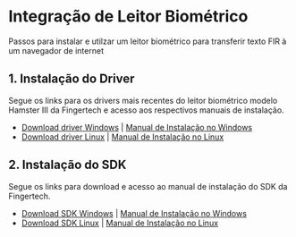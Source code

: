 # Integração de Leitor Biométrico
Passos para instalar e utilzar um leitor biométrico para transferir texto FIR à um navegador de internet

## 1. Instalação do Driver

Segue os links para os drivers mais recentes do leitor biométrico modelo Hamster III da Fingertech e acesso aos respectivos manuais de instalação.

- [Download driver Windows](https://) | [Manual de Instalação no Windows](https://)
- [Download driver Linux](https://) | [Manual de Instalação no Linux](https://)


## 2. Instalação do SDK

Segue os links para download e acesso ao manual de instalação do SDK da Fingertech.

- [Download SDK Windows](https://) | [Manual de Instalação no Windows](https://)
- [Download SDK Linux](https://) | [Manual de Instalação no Linux](https://)
